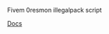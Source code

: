 Fivem 0resmon illegalpack script

[Docs](https://alikoc-dev.gitbook.io/fivem/0resmon/illegal-job-pack)
